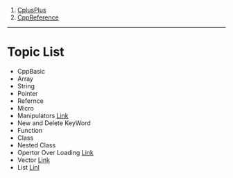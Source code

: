 1. [CplusPlus](https://cplusplus.com/reference/iomanip/)
2. [CppReference](https://en.cppreference.com/w/cpp/container/list/operator_cmp)

---

# Topic List

- CppBasic
- Array
- String
- Pointer
- Refernce
- Micro
- Manipulators [Link](https://cplusplus.com/reference/iomanip/)
- New and Delete KeyWord
- Function
- Class
- Nested Class
- Opertor Over Loading [Link](https://www.youtube.com/watch?v=BO2KagRMS3M)
- Vector [Link](https://en.cppreference.com/w/cpp/container/vector)
- List [Linl](https://en.cppreference.com/w/cpp/container/list)
